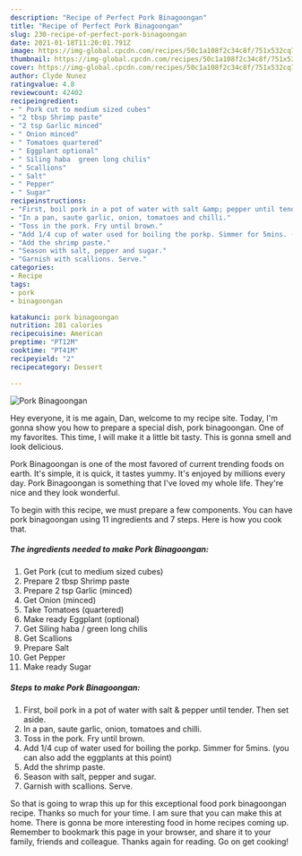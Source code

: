```yaml
---
description: "Recipe of Perfect Pork Binagoongan"
title: "Recipe of Perfect Pork Binagoongan"
slug: 230-recipe-of-perfect-pork-binagoongan
date: 2021-01-18T11:20:01.791Z
image: https://img-global.cpcdn.com/recipes/50c1a108f2c34c8f/751x532cq70/pork-binagoongan-recipe-main-photo.jpg
thumbnail: https://img-global.cpcdn.com/recipes/50c1a108f2c34c8f/751x532cq70/pork-binagoongan-recipe-main-photo.jpg
cover: https://img-global.cpcdn.com/recipes/50c1a108f2c34c8f/751x532cq70/pork-binagoongan-recipe-main-photo.jpg
author: Clyde Nunez
ratingvalue: 4.8
reviewcount: 42402
recipeingredient:
- " Pork cut to medium sized cubes"
- "2 tbsp Shrimp paste"
- "2 tsp Garlic minced"
- " Onion minced"
- " Tomatoes quartered"
- " Eggplant optional"
- " Siling haba  green long chilis"
- " Scallions"
- " Salt"
- " Pepper"
- " Sugar"
recipeinstructions:
- "First, boil pork in a pot of water with salt &amp; pepper until tender. Then set aside."
- "In a pan, saute garlic, onion, tomatoes and chilli."
- "Toss in the pork. Fry until brown."
- "Add 1/4 cup of water used for boiling the porkp. Simmer for 5mins. (you can also add the eggplants at this point)"
- "Add the shrimp paste."
- "Season with salt, pepper and sugar."
- "Garnish with scallions. Serve."
categories:
- Recipe
tags:
- pork
- binagoongan

katakunci: pork binagoongan 
nutrition: 281 calories
recipecuisine: American
preptime: "PT12M"
cooktime: "PT41M"
recipeyield: "2"
recipecategory: Dessert

---
```



![Pork Binagoongan](https://img-global.cpcdn.com/recipes/50c1a108f2c34c8f/751x532cq70/pork-binagoongan-recipe-main-photo.jpg)

Hey everyone, it is me again, Dan, welcome to my recipe site. Today, I'm gonna show you how to prepare a special dish, pork binagoongan. One of my favorites. This time, I will make it a little bit tasty. This is gonna smell and look delicious.

Pork Binagoongan is one of the most favored of current trending foods on earth. It's simple, it is quick, it tastes yummy. It's enjoyed by millions every day. Pork Binagoongan is something that I've loved my whole life. They're nice and they look wonderful.




To begin with this recipe, we must prepare a few components. You can have pork binagoongan using 11 ingredients and 7 steps. Here is how you cook that.

<!--inarticleads1-->

##### The ingredients needed to make Pork Binagoongan:

1. Get  Pork (cut to medium sized cubes)
1. Prepare 2 tbsp Shrimp paste
1. Prepare 2 tsp Garlic (minced)
1. Get  Onion (minced)
1. Take  Tomatoes (quartered)
1. Make ready  Eggplant (optional)
1. Get  Siling haba / green long chilis
1. Get  Scallions
1. Prepare  Salt
1. Get  Pepper
1. Make ready  Sugar




<!--inarticleads2-->

##### Steps to make Pork Binagoongan:

1. First, boil pork in a pot of water with salt &amp; pepper until tender. Then set aside.
1. In a pan, saute garlic, onion, tomatoes and chilli.
1. Toss in the pork. Fry until brown.
1. Add 1/4 cup of water used for boiling the porkp. Simmer for 5mins. (you can also add the eggplants at this point)
1. Add the shrimp paste.
1. Season with salt, pepper and sugar.
1. Garnish with scallions. Serve.




So that is going to wrap this up for this exceptional food pork binagoongan recipe. Thanks so much for your time. I am sure that you can make this at home. There is gonna be more interesting food in home recipes coming up. Remember to bookmark this page in your browser, and share it to your family, friends and colleague. Thanks again for reading. Go on get cooking!
